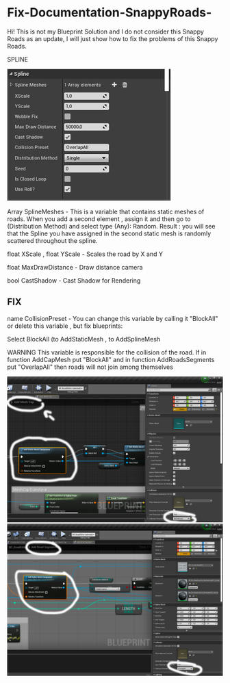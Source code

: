 # Fix-Documentation-SnappyRoads-
Hi! This is not my Blueprint Solution and I do not consider this Snappy Roads as an update, I will just show how to fix the problems of this Snappy Roads.



SPLINE

![SCREENSHOT](ScreenshotSpline.jpg)

Array SplineMeshes - This is a variable that contains statiс meshes of roads. When you add a second element , assign it and then go to (Distribution Method) and select type (Any): Random. Result : you will see that the Spline you have assigned in the second static mesh is randomly scattered throughout the spline.

float XScale , float YScale - Scales the road by X and Y

float MaxDrawDistance - Draw distance camera

bool CastShadow - Cast Shadow for Rendering 


## FIX

name CollisionPreset - You can change this variable by calling it "BlockAll" or delete this variable , but fix blueprints:

Select BlockAll (to AddStaticMesh , to AddSplineMesh

WARNING This variable is responsible for the collision of the road. If in function AddCapMesh put "BlockAll" and in function AddRoadsSegments put "OverlapAll" then roads will not join among themselves

![SCREENSHOT](ScreenshotSplineAddMeshCap.jpg)
![SCREENSHOT](ScreenshotSplineAddRoadsSeg.jpg)



